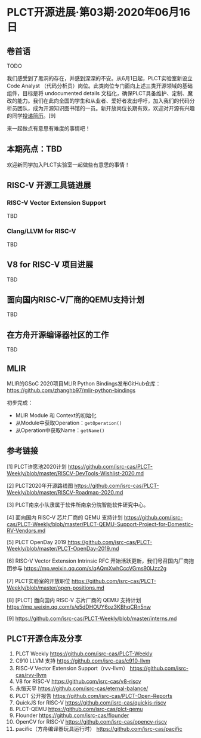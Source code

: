 # PLCT开源进展·第03期·2020年06月16日

## 卷首语

TODO

我们感受到了黑洞的存在，并感到深深的不安。从6月1日起，PLCT实验室新设立 Code Analyst （代码分析员）岗位。此类岗位专门面向上述三类开源领域的基础组件，目标是将 undocumented details 文档化，确保PLCT具备维护、定制、魔改的能力。我们在此向全国的学生和从业者、爱好者发出呼吁，加入我们的代码分析员团队，成为开源知识图书馆的一员。新开放岗位长期有效，欢迎对开源有兴趣的同学[投递简历](interns.md)。[9]

来一起做点有意思有难度的事情吧！

## 本期亮点：TBD

欢迎新同学加入PLCT实验室一起做些有意思的事情！

## RISC-V 开源工具链进展


### RISC-V Vector Extension Support

TBD

### Clang/LLVM for RISC-V

TBD

## V8 for RISC-V 项目进展

TBD

## 面向国内RISC-V厂商的QEMU支持计划

TBD

## 在方舟开源编译器社区的工作

TBD

## MLIR

MLIR的GSoC 2020项目MLIR Python Bindings发布GitHub仓库：https://github.com/zhanghb97/mlir-python-bindings

初步完成：

- MLIR Module 和 Context的初始化
- 从Module中获取Operation：`getOperation()`
- 从Operation中获取Name：`getName()`

## 参考链接

[1] PLCT许愿池2020计划 https://github.com/isrc-cas/PLCT-Weekly/blob/master/RISCV-DevTools-Wishlist-2020.md

[2] PLCT2020年开源路线图 https://github.com/isrc-cas/PLCT-Weekly/blob/master/RISCV-Roadmap-2020.md

[3] PLCT南京小队隶属于软件所南京分院智能软件研究中心。

[4] 面向国内 RISC-V 芯片厂商的 QEMU 支持计划 https://github.com/isrc-cas/PLCT-Weekly/blob/master/PLCT-QEMU-Support-Project-for-Domestic-RV-Vendors.md

[5] PLCT OpenDay 2019 https://github.com/isrc-cas/PLCT-Weekly/blob/master/PLCT-OpenDay-2019.md

[6] RISC-V Vector Extension Intrinsic RFC 开始活跃更新，我们号召国内厂商抱团参与 https://mp.weixin.qq.com/s/qAQmXwhCccVGms90lJzz2g

[7] PLCT实验室的开放职位 https://github.com/isrc-cas/PLCT-Weekly/blob/master/open-positions.md

[8] [PLCT] 面向国内 RISC-V 芯片厂商的 QEMU 支持计划 https://mp.weixin.qq.com/s/e5dDHOUY6oz3KBhqCRn5nw

[9] https://github.com/isrc-cas/PLCT-Weekly/blob/master/interns.md

## PLCT开源仓库及分享

1. PLCT Weekly https://github.com/isrc-cas/PLCT-Weekly
2. C910 LLVM 支持 https://github.com/isrc-cas/c910-llvm
3. RISC-V Vector Extension Support（rvv-llvm） https://github.com/isrc-cas/rvv-llvm
4. V8 for RISC-V https://github.com/isrc-cas/v8-riscv
5. 永恒天平 https://github.com/isrc-cas/eternal-balance/
6. PLCT 公开报告 https://github.com/isrc-cas/PLCT-Open-Reports
7. QuickJS for RISC-V https://github.com/isrc-cas/quickjs-riscv
8. PLCT-QEMU https://github.com/isrc-cas/plct-qemu
9. Flounder https://github.com/isrc-cas/flounder
10. OpenCV for RISC-V https://github.com/isrc-cas/opencv-riscv
11. pacific（方舟编译器玩具运行时） https://github.com/isrc-cas/pacific
